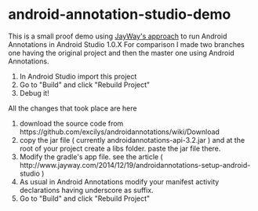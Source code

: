 # android-annotation-studio-demo
This is a small proof demo using <a href="http://www.jayway.com/2014/12/19/androidannotations-setup-android-studio" target="_blank">JayWay's approach</a> to run Android Annotations in Android Studio 1.0.X
For comparison I made two branches one having the original project and then the master one using Android Annotations.

1. In Android Studio import this project
2. Go to "Build" and click "Rebuild Project"
3. Debug it!

All the changes that took place are here
<ol>
<li>download the source code from https://github.com/excilys/androidannotations/wiki/Download</li>
<li>copy the jar file ( currently androidannotations-api-3.2.jar ) and at the root of your project create a libs folder. paste the jar file there.</li>
<li>Modify the gradle's app file. see the article ( http://www.jayway.com/2014/12/19/androidannotations-setup-android-studio )</li>
<li>As usual in Android Annotations modify your manifest activity declarations having underscore as suffix.</li>
<li>Go to "Build" and click "Rebuild Project"</li>
</ol>
